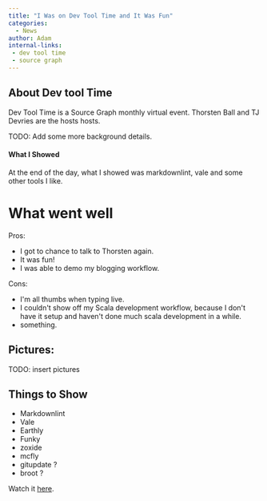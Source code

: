 ```yaml
---
title: "I Was on Dev Tool Time and It Was Fun"
categories:
  - News
author: Adam
internal-links:
 - dev tool time
 - source graph
---
```


## About Dev tool Time
Dev Tool Time is a Source Graph monthly virtual event. Thorsten Ball and TJ Devries are the hosts hosts.

TODO: Add some more background details.

#### What I Showed

At the end of the day, what I showed was markdownlint, vale and some other tools I like.

# What went well

Pros:

* I got to chance to talk to Thorsten again.
* It was fun!
* I was able to demo my blogging workflow.

Cons:
* I'm all thumbs when typing live.
* I couldn't show off my Scala development workflow, because I don't have it setup and haven't done much scala development in a while.
* something.

## Pictures:

TODO: insert pictures

## Things to Show

* Markdownlint
* Vale
* Earthly
* Funky
* zoxide
* mcfly
* gitupdate ?
* broot ?


Watch it [here](https://www.twitch.tv/videos/1149577302).